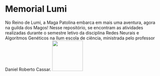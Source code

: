 # Memorial Lumi
No Reino de Lumi, a Maga Patolina embarca em mais uma aventura, agora na guilda dos Magos! Nesse repositório, se encontram as atividades realizadas durante o semestre letivo da disciplina Redes Neurais e Algoritmos Genéticos na Ilum escola de ciência, ministrada pelo professor Daniel Roberto Cassar. 
<img src="[caminho/para/nome_da_imagem.png](https://github.com/giovana2005/Memorial-Lumi/blob/main/Maga%20patolina.jpg?raw=true)" width="100">

